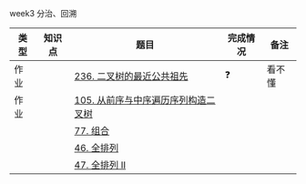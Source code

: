 week3 分治、回溯

| 类型 | 知识点 | 题目                                                         | 完成情况   | 备注   |
| ---- | ------ | ------------------------------------------------------------ | ---------- | ------ |
| 作业 |        | [236. 二叉树的最近公共祖先](https://leetcode-cn.com/problems/lowest-common-ancestor-of-a-binary-tree/) | :question: | 看不懂 |
| 作业 |        | [105. 从前序与中序遍历序列构造二叉树](https://leetcode-cn.com/problems/construct-binary-tree-from-preorder-and-inorder-traversal/) |            |        |
|      |        | [77. 组合](https://leetcode-cn.com/problems/combinations/)   |            |        |
|      |        | [46. 全排列](https://leetcode-cn.com/problems/permutations/) |            |        |
|      |        | [47. 全排列 II](https://leetcode-cn.com/problems/permutations-ii/) |            |        |

